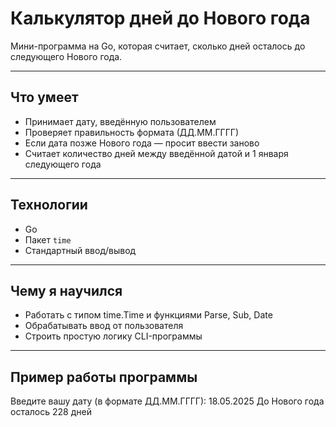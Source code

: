 # Калькулятор дней до Нового года 

Мини-программа на Go, которая считает, сколько дней осталось до следующего Нового года.

---

## Что умеет

- Принимает дату, введённую пользователем
- Проверяет правильность формата (ДД.ММ.ГГГГ)
- Если дата позже Нового года — просит ввести заново
- Считает количество дней между введённой датой и 1 января следующего года

---

## Технологии

- Go
- Пакет `time`
- Стандартный ввод/вывод

---

## Чему я научился

- Работать с типом time.Time и функциями Parse, Sub, Date
- Обрабатывать ввод от пользователя
- Строить простую логику CLI-программы

---

## Пример работы программы

Введите вашу дату (в формате ДД.ММ.ГГГГ):
18.05.2025
До Нового года осталось 228 дней
